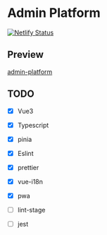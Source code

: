 # Admin Platform

[![Netlify Status](https://api.netlify.com/api/v1/badges/01d8618b-230e-4de5-b4ad-49e713365e10/deploy-status)](https://app.netlify.com/sites/wondrous-hotteok-ec6236/deploys)

## Preview

[admin-platform](https://wondrous-hotteok-ec6236.netlify.app)

## TODO

- [x] Vue3

- [x] Typescript

- [x] pinia

- [x] Eslint

- [x] prettier

- [x] vue-i18n

- [x] pwa

- [ ] lint-stage

- [ ] jest
